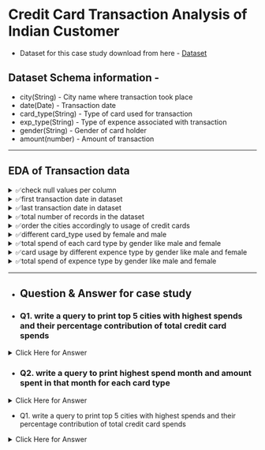 # Credit Card Transaction Analysis of Indian Customer

- Dataset for this case study download from here - [Dataset](https://www.kaggle.com/datasets/thedevastator/analyzing-credit-card-spending-habits-in-india)

## Dataset Schema information - 
- city(String) - City name where transaction took place
- date(Date) - Transaction date
- card_type(String) - Type of card used for transaction
- exp_type(String) - Type of expence associated with transaction
- gender(String) - Gender of card holder
- amount(number) - Amount of transaction

----------------------------------------------------------------------------------------------------------------------------

## EDA of Transaction data
<details>
	<summary>✅check null values per column</summary>
	
```sql
select
	sum(case when "index" is null then 1 else 0 end) as index_null_cnt,
	sum(case when City is null then 1 else 0 end) as city_null_cnt,
	sum(case when "Date" is null then 1 else 0 end) as date_null_cnt,
	sum(case when Card_Type is null then 1 else 0 end) as card_type_null_cnt,
	sum(case when Exp_Type is null then 1 else 0 end) as exp_type_null_cnt,
	sum(case when Gender is null then 1 else 0 end) as gender_null_cnt,
	sum(case when Amount is null then 1 else 0 end) as amount_null_cnt
from cct;
```
</details>
<details>
	<summary>✅first transaction date in dataset</summary>
	
```sql
select TOP 1 "Date"
from cct
order by "Date" asc;
```
</details>
<details>
	<summary>✅last transaction date in dataset</summary>
	
```sql
select TOP 1 "Date"
from cct
order by "Date" desc;
```
</details>
<details>
	<summary>✅total number of records in the dataset</summary>
	
```sql
select count(*) as total_records
from cct;
```
</details>
<details>
	<summary>✅order the cities accordingly to usage of credit cards</summary>
	
```sql
select City, count(1) as card_used_frequecy
from cct
group by City
order by 2 desc;
```
</details>
<details>
	<summary>✅different card_type used by female and male</summary>
	
```sql
select Card_Type, Gender,
	count(1) as card_usage_freq
from cct
group by Card_Type, Gender
order by card_usage_freq desc;
```
</details>
<details>
	<summary>✅total spend of each card type by gender like male and female</summary>
	
```sql
select Card_Type, Gender,
	sum(Amount) as total_amount_spend
from cct
group by Card_Type, Gender
order by total_amount_spend desc;
```
</details>
<details>
	<summary>✅card usage by different expence type by gender like male and female</summary>
	
```sql
select Card_Type, Exp_Type,
	count(1) as total_amount_spend
from cct
group by Card_Type, Exp_Type
order by total_amount_spend desc;
```
</details>
<details>
	<summary>✅total spend of expence type by gender like male and female</summary>
	
```sql
select Card_Type, Exp_Type,
	sum(Amount) as total_amount_spend
from cct
group by Card_Type, Exp_Type
order by total_amount_spend desc;
```
</details>

------------------------------------------------------------------------------------------------------------------------

- ## Question & Answer for case study

- ### Q1. write a query to print top 5 cities with highest spends and their percentage contribution of total credit card spends

<details>
	<summary> Click Here for Answer </summary>
	
```sql
with total_spent_cte as (
	select sum(Amount) as total_amount_spend
	from cct
), top_5_highest_spend_cities as (
	select TOP 5 City,
		sum(Amount) as spent_amount
	from cct
	group by City
	order by spent_amount desc
)
select tc.City, tc.spent_amount,
	ts.total_amount_spend,
	ROUND((100.0*tc.spent_amount) / ts.total_amount_spend, 2) as contribute_perc
from top_5_highest_spend_cities as tc
join total_spent_cte as ts
	on 1=1;
```
</details>


- ### Q2. write a query to print highest spend month and amount spent in that month for each card type
<details>
	<summary> Click Here for Answer </summary>
	
```sql
select TOP 1 Card_Type, 
	DATEPART(YEAR, "Date") as date_year,
	DATENAME(MONTH, "Date") as date_month,
	sum(Amount) as amount_spend
from cct
group by Card_Type, DATEPART(YEAR, "Date"), DATENAME(MONTH, "Date")
order by amount_spend desc;
```
</details>


- Q1. write a query to print top 5 cities with highest spends and their percentage contribution of total credit card spends
<details>
	<summary> Click Here for Answer </summary>
	
```sql
with total_spent_cte as (
	select sum(Amount) as total_amount_spend
	from cct
), top_5_highest_spend_cities as (
	select TOP 5 City,
		sum(Amount) as spent_amount
	from cct
	group by City
	order by spent_amount desc
)
select tc.City, tc.spent_amount,
	ts.total_amount_spend,
	ROUND((100.0*tc.spent_amount) / ts.total_amount_spend, 2) as contribute_perc
from top_5_highest_spend_cities as tc
join total_spent_cte as ts
	on 1=1;
```
</details>
